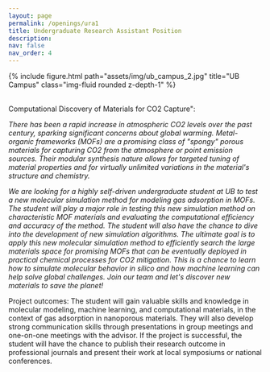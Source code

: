 ```yaml
---
layout: page
permalink: /openings/ura1
title: Undergraduate Research Assistant Position
description: 
nav: false
nav_order: 4
---
```

<div class="row">
    <div class="col-sm mt-3 mt-md-0">
        {% include figure.html path="assets/img/ub_campus_2.jpg" title="UB Campus" class="img-fluid rounded z-depth-1" %}
    </div>
</div>
<br>

Computational Discovery of Materials for CO2 Capture":<br>

*There has been a rapid increase in atmospheric CO2 levels over the past century, sparking significant concerns about global warming. Metal-organic frameworks (MOFs) are a promising class of "spongy" porous materials for capturing CO2 from the atmosphere or point emission sources. Their modular synthesis nature allows for targeted tuning of material properties and for virtually unlimited variations in the material's structure and chemistry.* <br>

*We are looking for a highly self-driven undergraduate student at UB to test a new molecular simulation method for modeling gas adsorption in MOFs. The student will play a major role in testing this new simulation method on characteristic MOF materials and evaluating the computational efficiency and accuracy of the method. The student will also have the chance to dive into the development of new simulation algorithms. The ultimate goal is to apply this new molecular simulation method to efficiently search the large materials space for promising MOFs that can be eventually deployed in practical chemical processes for CO2 mitigation. This is a chance to learn how to simulate molecular behavior in silico and how machine learning can help solve global challenges. Join our team and let's discover new materials to save the planet!* <br>

Project outcomes: The student will gain valuable skills and knowledge in molecular modeling, machine learning, and computational materials, in the context of gas adsorption in nanoporous materials. They will also develop strong communication skills through presentations in group meetings and one-on-one meetings with the advisor. If the project is successful, the student will have the chance to publish their research outcome in professional journals and present their work at local symposiums or national conferences. 